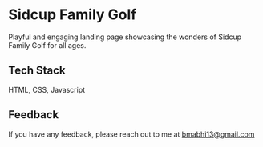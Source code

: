 
# Sidcup Family Golf

Playful and engaging landing page showcasing the wonders of Sidcup Family Golf for all ages. 


## Tech Stack

HTML, CSS, Javascript


## Feedback

If you have any feedback, please reach out to me at bmabhi13@gmail.com

